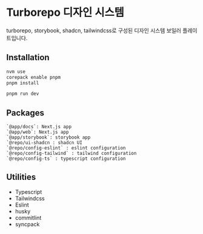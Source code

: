 # Turborepo 디자인 시스템

turborepo, storybook, shadcn, tailwindcss로 구성된 디자인 시스템 보일러 플레이트입니다.

## Installation

```sh
nvm use
corepack enable pnpm
pnpm install
```

```sh
pnpm run dev
```

## Packages

```
`@app/docs`: Next.js app
`@app/web`: Next.js app
`@app/storybook`: storybook app
`@repo/ui-shadcn : shadcn UI
`@repo/config-eslint` : eslint configuration
`@repo/config-tailwind` : tailwind configuration
`@repo/config-ts` : typescript configuration
```

## Utilities

- Typescript
- Tailwindcss
- Eslint
- husky
- commitlint
- syncpack
